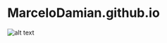 # MarceloDamian.github.io
<!-- <img src ="https://github.com/MarceloDamian/MarceloDamian.github.io/edit/main/website.png" /> -->
![alt text](https://github.com/MarceloDamian/MarceloDamian.github.io/edit/main/website.png)

